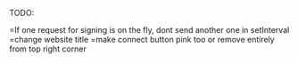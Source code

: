 TODO:

=If one request for signing is on the fly, dont send another one in setInterval
=change website title
=make connect button pink too or remove entirely from top right corner

